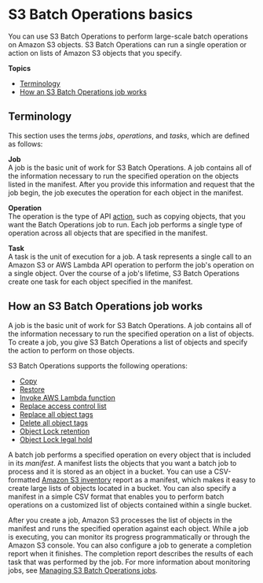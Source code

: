 # S3 Batch Operations basics<a name="batch-ops-basics"></a>

You can use S3 Batch Operations to perform large\-scale batch operations on Amazon S3 objects\. S3 Batch Operations can run a single operation or action on lists of Amazon S3 objects that you specify\. 

**Topics**
+ [Terminology](#batch-ops-terminology)
+ [How an S3 Batch Operations job works](#batch-ops-basics-how-it-works)

## Terminology<a name="batch-ops-terminology"></a>

This section uses the terms *jobs*, *operations*, and *tasks*, which are defined as follows:

**Job**  
A job is the basic unit of work for S3 Batch Operations\. A job contains all of the information necessary to run the specified operation on the objects listed in the manifest\. After you provide this information and request that the job begin, the job executes the operation for each object in the manifest\. 

**Operation**  
The operation is the type of API [action](https://docs.aws.amazon.com/AmazonS3/latest/API/API_Operations.html), such as copying objects, that you want the Batch Operations job to run\. Each job performs a single type of operation across all objects that are specified in the manifest\.

**Task**  
A task is the unit of execution for a job\. A task represents a single call to an Amazon S3 or AWS Lambda API operation to perform the job's operation on a single object\. Over the course of a job's lifetime, S3 Batch Operations create one task for each object specified in the manifest\.

## How an S3 Batch Operations job works<a name="batch-ops-basics-how-it-works"></a>

A job is the basic unit of work for S3 Batch Operations\. A job contains all of the information necessary to run the specified operation on a list of objects\. To create a job, you give S3 Batch Operations a list of objects and specify the action to perform on those objects\. 

S3 Batch Operations supports the following operations:
+ [Copy](batch-ops-copy-object.md)
+ [Restore](batch-ops-initiate-restore-object.md)
+ [Invoke AWS Lambda function](batch-ops-invoke-lambda.md)
+ [Replace access control list](batch-ops-put-object-acl.md)
+ [Replace all object tags](batch-ops-put-object-tagging.md)
+ [Delete all object tags](batch-ops-delete-object-tagging.md)
+ [Object Lock retention](batch-ops-retention-date.md)
+ [Object Lock legal hold](batch-ops-legal-hold.md)

A batch job performs a specified operation on every object that is included in its *manifest*\. A manifest lists the objects that you want a batch job to process and it is stored as an object in a bucket\. You can use a CSV\-formatted [ Amazon S3 inventory](storage-inventory.md) report as a manifest, which makes it easy to create large lists of objects located in a bucket\. You can also specify a manifest in a simple CSV format that enables you to perform batch operations on a customized list of objects contained within a single bucket\. 

After you create a job, Amazon S3 processes the list of objects in the manifest and runs the specified operation against each object\. While a job is executing, you can monitor its progress programmatically or through the Amazon S3 console\. You can also configure a job to generate a completion report when it finishes\. The completion report describes the results of each task that was performed by the job\. For more information about monitoring jobs, see [Managing S3 Batch Operations jobs](batch-ops-managing-jobs.md)\.